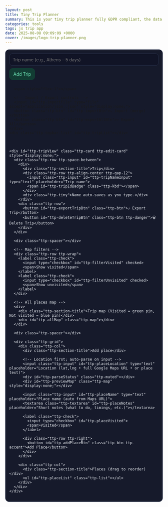 ```yaml
---
layout: post
title: Tiny Trip Planner
summary: This is your tiny trip planner fully GDPR compliant, the data are stored only on your device.
categories: tools
tags: js trip app
date: 2025-08-08 09:09:09 +0000
cover: /images/logo-trip-planner.png
---
```


<!-- Tiny Trip Planner — final clean build (no short links, fixed map variable) -->
<link rel="stylesheet" href="https://unpkg.com/leaflet@1.9.4/dist/leaflet.css" crossorigin>
<script src="https://unpkg.com/leaflet@1.9.4/dist/leaflet.js" crossorigin></script>

<div class="ttp" id="ttp-root">
  <!-- Top nav -->
  <div class="ttp-topbar ttp-card">
    <div class="ttp-row ttp-wrap">
      <input class="ttp-input" id="ttp-newTripName" type="text" placeholder="Trip name (e.g., Athens – 5 days)">
      <button class="ttp-btn ttp-accent" id="ttp-addTripBtn">Add Trip</button>

      <span style="flex:1"></span>

      <!-- Import / Export controls -->
      <input id="ttp-importFile" type="file" accept="application/json,.json" style="display:none;">
      <button class="ttp-btn" id="ttp-importBtn">⤵️ Import (merge)</button>
      <button class="ttp-btn" id="ttp-exportAllBtn">⤴️ Export All</button>
    </div>
    <div class="ttp-topbar-list" id="ttp-tripList"></div>

  </div>

  <div class="ttp-gap"></div>

  <!-- Content -->
  <div class="ttp-main">
    <div id="ttp-emptyState" class="ttp-card" style="display:none;">
      <div class="ttp-section-title">No trip selected</div>
      <p class="ttp-muted">Create a trip or open one to add places.</p>
    </div>

    <div id="ttp-tripView" class="ttp-card ttp-edit-card" style="display:none;">
      <div class="ttp-row ttp-space-between">
        <div>
          <div class="ttp-section-title">Trip</div>
          <div class="ttp-row ttp-align-center ttp-gap-12">
            <input class="ttp-input" id="ttp-tripNameInput" type="text" placeholder="Trip name">
            <span id="ttp-tripIdBadge" class="ttp-kbd"></span>
          </div>
          <div class="ttp-tiny">Name auto-saves as you type.</div>
        </div>
        <div class="ttp-row">
          <button id="ttp-exportTripBtn" class="ttp-btn">⤴️ Export Trip</button>
          <button id="ttp-deleteTripBtn" class="ttp-btn ttp-danger">🗑️ Delete Trip</button>
        </div>
      </div>

      <div class="ttp-spacer"></div>

      <!-- Map filters -->
      <div class="ttp-row ttp-wrap">
        <label class="ttp-check">
          <input type="checkbox" id="ttp-filterVisited" checked>
          <span>Show visited</span>
        </label>
        <label class="ttp-check">
          <input type="checkbox" id="ttp-filterUnvisited" checked>
          <span>Show unvisited</span>
        </label>
      </div>

      <!-- All places map -->
      <div>
        <div class="ttp-section-title">Trip map (Visited = green pin, Not visited = blue pin)</div>
        <div id="ttp-allMap" class="ttp-map"></div>
      </div>

      <div class="ttp-spacer"></div>

      <div class="ttp-grid">
        <div class="ttp-col">
          <div class="ttp-section-title">Add place</div>

          <!-- Location first; auto-parse on input -->
          <input class="ttp-input" id="ttp-placeLocation" type="text" placeholder="Location (lat,lng • full Google Maps URL • or place text)">
          <div id="ttp-parseStatus" class="ttp-muted"></div>
          <div id="ttp-previewMap" class="ttp-map" style="display:none;"></div>

          <input class="ttp-input" id="ttp-placeName" type="text" placeholder="Place name (auto from Maps URL)">
          <textarea class="ttp-textarea" id="ttp-placeNotes" placeholder="Short notes (what to do, timings, etc.)"></textarea>

          <label class="ttp-check">
            <input type="checkbox" id="ttp-placeVisited">
            <span>Visited</span>
          </label>

          <div class="ttp-row ttp-right">
            <button id="ttp-addPlaceBtn" class="ttp-btn ttp-accent">Add Place</button>
          </div>
        </div>

        <div class="ttp-col">
          <div class="ttp-section-title">Places (drag to reorder)</div>
          <ul id="ttp-placeList" class="ttp-list"></ul>
        </div>
      </div>
    </div>

  </div>
</div>

<style>
  /* ---------- SCOPED STYLES ---------- */
  .ttp { --bg:#0f1220; --panel:#161A2B; --panel2:#1B2138; --text:#E8ECF1; --muted:#A7B0C0; --accent:#6EE7B7; --danger:#f87171; --border:#27304a; }
  .ttp * { box-sizing:border-box; }
  .ttp .ttp-main { color:var(--text); }
  .ttp .ttp-card { background:var(--panel2); border:1px solid var(--border); border-radius:12px; padding:12px; }
  .ttp .ttp-edit-card { border-radius:16px; }
  .ttp .ttp-topbar { background:var(--panel); border:1px solid var(--border); }
  .ttp .ttp-gap { height:16px; }
  .ttp .ttp-section-title { font-size:13px; color:var(--muted); text-transform:uppercase; letter-spacing:.08em; margin:4px 0 8px; }
  .ttp .ttp-row { display:flex; gap:8px; align-items:center; }
  .ttp .ttp-space-between { justify-content:space-between; }
  .ttp .ttp-right { justify-content:flex-end; }
  .ttp .ttp-align-center { align-items:center; }
  .ttp .ttp-wrap { flex-wrap:wrap; }
  .ttp .ttp-col { display:flex; flex-direction:column; gap:6px; }
  .ttp .ttp-input, .ttp .ttp-textarea {
    width:100%; background:#111426; color:var(--text); border:1px solid var(--border);
    border-radius:10px; padding:10px; outline:none; font:inherit;
  }
  .ttp .ttp-textarea { min-height:80px; resize:vertical; }
  .ttp .ttp-btn { background:#1f2542; color:var(--text); border:1px solid var(--border); padding:9px 12px; border-radius:10px; cursor:pointer; font:inherit; }
  .ttp .ttp-btn:hover { filter:brightness(1.1); }
  .ttp .ttp-primary { background:#26305b; border-color:#2f3a6e; }
  .ttp .ttp-accent { background:#123c33; border-color:#104235; color:var(--accent); }
  .ttp .ttp-danger { background:#3a1416; border-color:#4a1d20; color:#ffb4b4; }
  .ttp .ttp-muted { color:var(--muted); font-size:13px; }
  .ttp .ttp-kbd { font-family:ui-monospace, SFMono-Regular, Menlo, Consolas, monospace; font-size:12px; padding:1px 6px; border:1px solid var(--border); border-radius:6px; background:#0d1020; color:var(--muted); }
  .ttp .ttp-tiny { font-size:12px; color:var(--muted); }

  .ttp .ttp-spacer { height:8px; }
  .ttp .ttp-map { width:100%; height:300px; border-radius:12px; overflow:hidden; border:1px solid var(--border); }
  .ttp .ttp-list { list-style:none; padding:0; margin:0; display:grid; gap:8px; }
  .ttp .ttp-list-item { border:1px solid var(--border); border-radius:10px; padding:10px; background:#13182b; display:grid; gap:8px; }
  .ttp .ttp-title { font-weight:600; color:var(--text); }

  /* actions grid */
  .ttp .ttp-actions { display:grid; grid-template-columns:1fr 1fr; gap:8px; }
  .ttp .ttp-handle-btn { cursor:grab; }
  .ttp .ttp-dragging { opacity:.6; }
  .ttp .ttp-drop-target { outline:2px dashed var(--accent); border-radius:10px; }

  .ttp .ttp-topbar-list { display:flex; gap:8px; flex-wrap:wrap; margin-top:10px; }
  .ttp .ttp-topbar-list .ttp-tripBtn { background:#13182b; border:1px solid var(--border); color:var(--text); padding:8px 10px; border-radius:10px; cursor:pointer; }
  .ttp .ttp-tripBtn.ttp-active { background:#123c33; border-color:#104235; color:var(--accent); }

  /* clickable visited chip */
  .ttp .ttp-chip-btn {
    display:inline-flex; align-items:center; gap:6px;
    font-size:12px; padding:6px 10px; border-radius:999px; border:1px solid var(--border);
    background:#0d1020; color:var(--muted); cursor:pointer; user-select:none;
    justify-content:center; text-align:center;
  }
  .ttp .ttp-chip-btn:hover { filter:brightness(1.1); }
  .ttp .ttp-chip-btn:active { transform: translateY(1px); }
  .ttp .ttp-chip-btn.visited { color:#a3e7c9; border-color:#225a4a; background:#0e2c25; }
  .ttp .ttp-chip-icon { font-size:14px; line-height:1; }
  .ttp .ttp-place-visited .ttp-title { text-decoration: line-through; opacity:.75; }
  .ttp .ttp-check { display:flex; align-items:center; gap:8px; font-size:14px; color:var(--muted); }
</style>

<script>
(function(){
  // ---------- Storage ----------
  const LS_KEY = 'tiny_trip_planner';
  const db = { trips: [], lastTripId: 0, lastPlaceId: 0 };
  const root = document.getElementById('ttp-root');

  function loadDB(){ try{ const raw=localStorage.getItem(LS_KEY); if(raw) Object.assign(db, JSON.parse(raw)); }catch(e){ console.warn('DB load failed', e); } }
  function saveDB(){ localStorage.setItem(LS_KEY, JSON.stringify(db)); }
  function nextTripId(){ db.lastTripId+=1; saveDB(); return db.lastTripId; }
  function nextPlaceId(){ db.lastPlaceId+=1; saveDB(); return db.lastPlaceId; }

  // ---------- Helpers ----------
  function getEl(id){ return root.querySelector('#'+id); }
  const els = {
    newTripName: getEl('ttp-newTripName'),
    addTripBtn: getEl('ttp-addTripBtn'),
    tripList: getEl('ttp-tripList'),
    emptyState: getEl('ttp-emptyState'),
    tripView: getEl('ttp-tripView'),
    tripNameInput: getEl('ttp-tripNameInput'),
    tripIdBadge: getEl('ttp-tripIdBadge'),
    deleteTripBtn: getEl('ttp-deleteTripBtn'),
    exportTripBtn: getEl('ttp-exportTripBtn'),

    placeLocation: getEl('ttp-placeLocation'),
    placeName: getEl('ttp-placeName'),
    placeNotes: getEl('ttp-placeNotes'),
    placeVisited: getEl('ttp-placeVisited'),
    parseStatus: getEl('ttp-parseStatus'),
    previewMap: getEl('ttp-previewMap'),
    addPlaceBtn: getEl('ttp-addPlaceBtn'),
    placeList: getEl('ttp-placeList'),

    allMap: getEl('ttp-allMap'),
    filterVisited: getEl('ttp-filterVisited'),
    filterUnvisited: getEl('ttp-filterUnvisited'),

    importBtn: getEl('ttp-importBtn'),
    importFile: getEl('ttp-importFile'),
    exportAllBtn: getEl('ttp-exportAllBtn'),
  };

  function addTrip(name){
    const t = { id: nextTripId(), name: name || `Trip ${db.lastTripId}`, createdAt: Date.now(), places: [] };
    db.trips.push(t); saveDB(); return t;
  }
  function getTrip(id){ return db.trips.find(t=>t.id===id); }
  function updateTripName(id, name){ const t=getTrip(id); if(t){ t.name=name; saveDB(); } }
  function deleteTrip(id){ const i=db.trips.findIndex(t=>t.id===id); if(i>-1){ db.trips.splice(i,1); saveDB(); } }

  function addPlace(tripId, {name, notes, lat, lng, locationInput, visited}){
    const t=getTrip(tripId); if(!t) return;
    t.places.push({
      id: nextPlaceId(),
      name: name || `Place ${db.lastPlaceId}`,
      notes: notes||'',
      lat, lng,
      locationInput: locationInput||'',
      visited: !!visited,
      createdAt: Date.now()
    });
    saveDB();
  }
  function updatePlace(tripId, placeId, patch){
    const t=getTrip(tripId); if(!t) return;
    const p=t.places.find(x=>x.id===placeId);
    if(p){ Object.assign(p, patch); saveDB(); }
  }
  function deletePlace(tripId, placeId){
    const t=getTrip(tripId); if(!t) return;
    const i=t.places.findIndex(x=>x.id===placeId);
    if(i>-1){ t.places.splice(i,1); saveDB(); }
  }
  function movePlace(tripId, fromIdx, toIdx){
    const t=getTrip(tripId); if(!t) return;
    if(fromIdx===toIdx || fromIdx<0 || toIdx<0 || fromIdx>=t.places.length || toIdx>t.places.length) return;
    const [item] = t.places.splice(fromIdx,1);
    t.places.splice(toIdx,0,item);
    saveDB();
  }

  function formatLatLng(lat,lng){ return `${Number(lat).toFixed(6)}, ${Number(lng).toFixed(6)}`; }
  function escapeHtml(s){
    return String(s||'').replace(/[&<>"']/g, c => ({'&':'&amp;','<':'&lt;','>':'&gt;','"':'&quot;'}[c]));
  }
  function escapeAttr(s){ return escapeHtml(s).replace(/"/g,'&quot;'); }

  // ---------- Google Maps desktop URL parsing only ----------
  function coordsFromGoogleUrl(input){
    try{
      const u = new URL(input);
      const href = u.href;
      const at = href.match(/@(-?\d+\.\d+),\s*(-?\d+\.\d+)/);
      if(at) return {lat:parseFloat(at[1]), lng:parseFloat(at[2])};
      const q = u.searchParams.get('q') || u.searchParams.get('ll');
      if(q){
        const m = q.match(/(-?\d+(\.\d+)?)\s*,\s*(-?\d+(\.\d+)?)/);
        if(m) return {lat:parseFloat(m[1]), lng:parseFloat(m[3])};
      }
      const bang = href.match(/!3d(-?\d+\.\d+)!4d(-?\d+\.\d+)/);
      if(bang) return {lat:parseFloat(bang[1]), lng:parseFloat(bang[2])};
    }catch(e){}
    return null;
  }
  function nameFromGoogleUrl(input){
    try{
      const u = new URL(input);
      const path = u.pathname || '';
      const placeIdx = path.indexOf('/place/');
      if(placeIdx !== -1){
        const seg = path.slice(placeIdx + 7).split('/')[0];
        const plusFixed = seg.replace(/\+/g,' ');
        let decoded = decodeURIComponent(plusFixed);
        decoded = decoded.replace(/`/g, "'").replace(/\s+/g,' ').trim();
        if(decoded) return decoded;
      }
      const q = u.searchParams.get('q');
      if(q && !/^-?\d+(\.\d+)?\s*,\s*-?\d+(\.\d+)?$/.test(q)){
        const plusFixed = q.replace(/\+/g,' ');
        let decoded = decodeURIComponent(plusFixed).replace(/`/g,"'").replace(/\s+/g,' ').trim();
        if(decoded) return decoded;
      }
    }catch(e){}
    return '';
  }

  // ---------- Geocoding (auto, debounced) ----------
  let currentTripId = null;
  let previewLeaflet = null;

  // SINGLE declarations here (prevents redeclaration errors)
  let allMapLeaflet = null;
  let allMapMarkers = [];
  let allMapPolyline = null;

  function setStatus(msg, isErr=false){
    els.parseStatus.textContent = msg || '';
    els.parseStatus.style.color = isErr ? 'var(--danger)' : 'var(--muted)';
  }

  async function parseLocation(input){
    input = (input||'').trim();

    // Explicitly reject short mobile links
    if (/(^https?:\/\/)?(maps\.app\.goo\.gl|goo\.gl\/maps)/i.test(input)) {
      throw new Error('Mobile short links are not supported. Open the link and paste the full https://www.google.com/maps/... URL, or paste lat,lng.');
    }

    // 1) lat,lng
    const m = input.match(/^(-?\d+(\.\d+)?)\s*,\s*(-?\d+(\.\d+)?)$/);
    if(m) return {lat:parseFloat(m[1]), lng:parseFloat(m[3]), source:'latlng'};

    // 2) full google.com/maps URL
    if (/https?:\/\/(www\.)?google\.com\/maps\//i.test(input)){
      const c = coordsFromGoogleUrl(input);
      if(c) return {...c, source:'google'};
      // will fall through to OSM otherwise
    }

    // 3) OSM Nominatim text search (free)
    const url = `https://nominatim.openstreetmap.org/search?format=jsonv2&q=${encodeURIComponent(input)}&limit=1`;
    const res = await fetch(url, { headers:{'Accept':'application/json'} });
    if(!res.ok) throw new Error('Geocoding failed');
    const j = await res.json();
    if(Array.isArray(j) && j.length>0){
      const hit=j[0];
      return {lat:parseFloat(hit.lat), lng:parseFloat(hit.lon), source:'nominatim'};
    }
    throw new Error('No results for that place');
  }

  function debounce(fn, delay){ let t; return (...a)=>{ clearTimeout(t); t=setTimeout(()=>fn(...a), delay); }; }
  const autoParse = debounce(async ()=>{
    const input = els.placeLocation.value.trim();
    if(!input){ els.previewMap.style.display='none'; setStatus(''); return; }
    try{
      setStatus('Finding location…');
      const res = await parseLocation(input);
      setStatus(`OK (${res.source}) → ${formatLatLng(res.lat,res.lng)}`);
      if(previewLeaflet && previewLeaflet.remove) previewLeaflet.remove();
      previewLeaflet = showSinglePin(els.previewMap, res.lat, res.lng, false);
      els.previewMap.style.display='block';
      els.previewMap.dataset.lat = res.lat;
      els.previewMap.dataset.lng = res.lng;

      // auto name only for full google.com/maps URLs
      if (/https?:\/\/(www\.)?google\.com\/maps\//i.test(input)){
        const nm = nameFromGoogleUrl(input);
        if(nm && !els.placeName.value) els.placeName.value = nm;
      }
    }catch(e){
      setStatus(`Error: ${e.message}`, true);
      els.previewMap.style.display='none';
    }
  }, 400);

  // ---------- Default Leaflet pin icons (blue/green + highlight yellow) ----------
  const shadowUrl = 'https://unpkg.com/leaflet@1.9.4/dist/images/marker-shadow.png';
  const icon = (url)=> new L.Icon({
    iconUrl: url, shadowUrl: shadowUrl,
    iconSize: [25,41], iconAnchor: [12,41], popupAnchor: [1,-34], shadowSize: [41,41]
  });
  const visitedIcon   = icon('https://raw.githubusercontent.com/pointhi/leaflet-color-markers/master/img/marker-icon-green.png');
  const unvisitedIcon = icon('https://raw.githubusercontent.com/pointhi/leaflet-color-markers/master/img/marker-icon-blue.png');
  const highlightIcon = icon('https://raw.githubusercontent.com/pointhi/leaflet-color-markers/master/img/marker-icon-yellow.png');
  function pinIcon(visited){ return visited ? visitedIcon : unvisitedIcon; }

  // ---------- Map helpers ----------
  function showSinglePin(el, lat, lng, visited){
    el.innerHTML='';
    const map = L.map(el).setView([lat,lng], 14);
    L.tileLayer('https://{s}.tile.openstreetmap.org/{z}/{x}/{y}.png', {
      maxZoom:19, attribution:'&copy; <a href="https://www.openstreetmap.org/">OpenStreetMap</a> contributors'
    }).addTo(map);
    L.marker([lat,lng], { icon: pinIcon(visited) }).addTo(map);
    setTimeout(()=>map.invalidateSize(),100);
    return map;
  }

  function renderAllPlacesMap(){
    const t=getTrip(currentTripId); if(!t) return;

    if(!allMapLeaflet){
      allMapLeaflet = L.map(els.allMap).setView([0,0], 2);
      L.tileLayer('https://{s}.tile.openstreetmap.org/{z}/{x}/{y}.png', {
        maxZoom:19, attribution:'&copy; <a href="https://www.openstreetmap.org/">OpenStreetMap</a> contributors'
      }).addTo(allMapLeaflet);
      setTimeout(()=>allMapLeaflet.invalidateSize(), 100);
    }
    // clear old layers
    allMapMarkers.forEach(m=>allMapLeaflet.removeLayer(m));
    allMapMarkers = [];
    if(allMapPolyline){ allMapLeaflet.removeLayer(allMapPolyline); allMapPolyline=null; }

    const showVisited = els.filterVisited.checked;
    const showUnvisited = els.filterUnvisited.checked;

    const ordered = getTrip(currentTripId).places.slice();
    const visible = ordered.filter(p => (p.visited && showVisited) || (!p.visited && showUnvisited));
    const latlngs = [];

    for(const p of visible){
      const marker = L.marker([p.lat,p.lng], { icon: pinIcon(p.visited) })
        .addTo(allMapLeaflet)
        .bindPopup(`<strong>${escapeHtml(p.name)}</strong>${p.visited ? ' <span style="opacity:.7;">(visited)</span>' : ''}<br/>${formatLatLng(p.lat,p.lng)}`);
      allMapMarkers.push(marker);
      latlngs.push([p.lat, p.lng]);
    }

    if(latlngs.length >= 2){
      allMapPolyline = L.polyline(latlngs, { weight:3 }).addTo(allMapLeaflet);
    }

    if(latlngs.length){
      allMapLeaflet.fitBounds(L.latLngBounds(latlngs), { padding:[20,20] });
    }else{
      allMapLeaflet.setView([0,0], 2);
    }
  }

  // Temporary highlight pin when adding a place
  function flashHighlight(lat, lng){
    if(!allMapLeaflet) return;
    const m = L.marker([lat,lng], { icon: highlightIcon, zIndexOffset: 1000 }).addTo(allMapLeaflet);
    setTimeout(()=>{ allMapLeaflet.removeLayer(m); }, 1500);
  }

  // ---------- UI ----------
  function renderTrips(){
    els.tripList.innerHTML='';
    const sorted=[...db.trips].sort((a,b)=>b.createdAt-a.createdAt);
    for(const t of sorted){
      const btn=document.createElement('button');
      btn.className='ttp-tripBtn' + (t.id===currentTripId ? ' ttp-active' : '');
      btn.textContent = `${t.name} (#${t.id})`;
      btn.addEventListener('click',()=>openTrip(t.id));
      els.tripList.appendChild(btn);
    }
  }

  function openTrip(id){
    currentTripId = id;
    const t=getTrip(id); if(!t) return;
    els.emptyState.style.display='none';
    els.tripView.style.display='block';
    els.tripNameInput.value=t.name;
    els.tripIdBadge.textContent=`Trip #${t.id}`;
    renderTrips();
    renderPlaces();
    renderAllPlacesMap();
  }

  function renderPlaces(){
    const t=getTrip(currentTripId);
    if(!t) return;
    els.placeList.innerHTML='';

    t.places.forEach((p, idx)=>{
      const li=document.createElement('li');
      li.className='ttp-list-item' + (p.visited ? ' ttp-place-visited' : '');
      li.dataset.index = idx;

      li.innerHTML=`
        <div>
          <div class="ttp-title">${escapeHtml(p.name)}</div>
          <div class="ttp-muted">#${p.id} • ${formatLatLng(p.lat,p.lng)}</div>
          <div class="ttp-muted">${escapeHtml(p.notes||'')}</div>
        </div>

        <div class="ttp-actions">
          <button class="ttp-btn ttp-primary" data-edit="${p.id}">✏️ Edit</button>
          <button class="ttp-btn ttp-danger" data-del="${p.id}">🗑️ Delete</button>

          <button class="ttp-btn ttp-handle-btn" draggable="true" data-handle="${idx}" title="Drag to reorder">↕️ Reorder</button>
          <button class="ttp-chip-btn ${p.visited ? 'visited':''}" data-chip="${p.id}" aria-pressed="${p.visited ? 'true':'false'}" title="Toggle visited">
            <span class="ttp-chip-icon">${p.visited ? '✅' : '🗺️'}</span>
            <span>${p.visited ? 'Visited' : 'Mark visited'}</span>
          </button>
        </div>
      `;

      // clickable visited chip
      li.querySelector(`[data-chip="${p.id}"]`).addEventListener('click', ()=>{
        updatePlace(t.id, p.id, { visited: !p.visited });
        renderPlaces();
        renderAllPlacesMap();
      });

      // delete
      li.querySelector('[data-del]').addEventListener('click',()=>{
        if(confirm('Delete this place?')){ deletePlace(t.id, p.id); renderPlaces(); renderTrips(); renderAllPlacesMap(); }
      });

      // edit inline
      li.querySelector('[data-edit]').addEventListener('click',()=>editPlaceInline(t.id,p));

      // drag & drop — handle initiates drag, items accept drop
      const handle = li.querySelector(`[data-handle="${idx}"]`);
      handle.addEventListener('dragstart', (ev)=>{
        ev.dataTransfer.setData('text/plain', String(idx));
        li.classList.add('ttp-dragging');
      });
      handle.addEventListener('dragend', ()=> li.classList.remove('ttp-dragging'));
      li.addEventListener('dragover', (ev)=>{ ev.preventDefault(); li.classList.add('ttp-drop-target'); });
      li.addEventListener('dragleave', ()=> li.classList.remove('ttp-drop-target'));
      li.addEventListener('drop', (ev)=>{
        ev.preventDefault();
        li.classList.remove('ttp-drop-target');
        const from = parseInt(ev.dataTransfer.getData('text/plain'),10);
        const to = parseInt(li.dataset.index,10);
        if(Number.isInteger(from) && Number.isInteger(to)){
          movePlace(t.id, from, to + (from < to ? 1 : 0));
          renderPlaces();
          renderAllPlacesMap();
        }
      });

      els.placeList.appendChild(li);
    });
  }

  function editPlaceInline(tripId, p){
    const container=document.createElement('div');
    container.className='ttp-list-item';
    container.innerHTML=`
      <div class="ttp-title">Edit: ${escapeHtml(p.name)}</div>

      <!-- Location first; auto parse -->
      <input class="ttp-input" id="eLoc" value="${escapeAttr(p.locationInput || formatLatLng(p.lat,p.lng))}" placeholder="Location (lat,lng / full GMaps URL / place text)">
      <div id="eStatus" class="ttp-muted"></div>
      <div id="eMap" class="ttp-map" style="display:none;"></div>

      <input class="ttp-input" id="eName" value="${escapeAttr(p.name)}" placeholder="Place name">
      <textarea class="ttp-textarea" id="eNotes" placeholder="Notes">${escapeHtml(p.notes||'')}</textarea>

      <div class="ttp-row ttp-right">
        <button class="ttp-btn ttp-primary" id="eSave">Save</button>
        <button class="ttp-btn" id="eCancel">Cancel</button>
      </div>
    `;
    els.placeList.prepend(container);

    let newCoords = {lat:p.lat, lng:p.lng};

    const eLoc = container.querySelector('#eLoc');
    const eName = container.querySelector('#eName');
    const eStatus = container.querySelector('#eStatus');
    const eMap = container.querySelector('#eMap');

    function setStatusInline(msg,isErr=false){ eStatus.textContent=msg||''; eStatus.style.color=isErr?'var(--danger)':'var(--muted)'; }

    const doAuto = debounce(async ()=>{
      const input = eLoc.value.trim();
      if(!input){ eMap.style.display='none'; setStatusInline(''); return; }
      try{
        setStatusInline('Finding location…');
        const res = await parseLocation(input);
        newCoords = {lat:res.lat, lng:res.lng};
        setStatusInline(`OK (${res.source}) → ${formatLatLng(res.lat,res.lng)}`);
        showSinglePin(eMap, res.lat, res.lng, p.visited); eMap.style.display='block';
        if (/https?:\/\/(www\.)?google\.com\/maps\//i.test(input)){
          const nm = nameFromGoogleUrl(input);
          if(nm && (!eName.value || /^Place \d+$/.test(eName.value))) eName.value = nm;
        }
      }catch(err){
        setStatusInline(`Error: ${err.message}`, true);
        eMap.style.display='none';
      }
    }, 400);

    eLoc.addEventListener('input', doAuto);
    // initial map
    showSinglePin(eMap, p.lat, p.lng, p.visited); eMap.style.display='block';

    container.querySelector('#eSave').addEventListener('click',()=>{
      const name = eName.value.trim() || p.name;
      const notes = container.querySelector('#eNotes').value;
      const locationInput = eLoc.value.trim();
      updatePlace(tripId, p.id, { name, notes, lat:newCoords.lat, lng:newCoords.lng, locationInput });
      renderPlaces();
      renderAllPlacesMap();
    });
    container.querySelector('#eCancel').addEventListener('click',()=>renderPlaces());
  }

  // ---------- Import / Export ----------
  function download(filename, text){
    const blob = new Blob([text], {type:'application/json'});
    const url = URL.createObjectURL(blob);
    const a = document.createElement('a');
    a.href=url; a.download=filename; document.body.appendChild(a); a.click();
    setTimeout(()=>{ document.body.removeChild(a); URL.revokeObjectURL(url); }, 0);
  }
  function timestamp(){ const d=new Date(); return d.toISOString().replace(/[:.]/g,'-'); }

  function exportAll(){
    const payload = { version: 1, exportedAt: new Date().toISOString(), data: db };
    download(`trip-planner-all-${timestamp()}.json`, JSON.stringify(payload, null, 2));
  }
  function exportTrip(id){
    const t=getTrip(id); if(!t){ alert('No trip selected'); return; }
    const payload = { version: 1, exportedAt: new Date().toISOString(), data: { trip: t } };
    download(`trip-${t.id}-${slug(t.name)}-${timestamp()}.json`, JSON.stringify(payload, null, 2));
  }
  function slug(s){ return String(s||'trip').toLowerCase().replace(/[^a-z0-9]+/g,'-').replace(/^-+|-+$/g,'').slice(0,40); }

  async function importMerge(obj){
    const data = obj?.data ?? obj;
    if(!data){ alert('Invalid file: missing data'); return; }

    let trips = [];
    if(Array.isArray(data.trips)){ trips = data.trips; }
    else if(data.trip){ trips = [data.trip]; }
    else if(Array.isArray(obj)){ trips = obj; }
    else if(data.name && Array.isArray(data.places)){ trips = [data]; }

    if(!Array.isArray(trips) || trips.length===0){ alert('No trips found to import'); return; }

    const addedTripIds = [];
    for(const incoming of trips){
      const newTrip = {
        id: nextTripId(),
        name: incoming.name || `Imported Trip ${db.lastTripId}`,
        createdAt: Date.now(),
        places: []
      };
      const places = Array.isArray(incoming.places) ? incoming.places : [];
      for(const p of places){
        newTrip.places.push({
          id: nextPlaceId(),
          name: p.name || `Imported Place ${db.lastPlaceId}`,
          notes: p.notes || '',
          lat: Number(p.lat) || 0,
          lng: Number(p.lng) || 0,
          locationInput: p.locationInput || '',
          visited: !!p.visited,
          createdAt: Date.now()
        });
      }
      db.trips.push(newTrip);
      addedTripIds.push(newTrip.id);
    }
    saveDB();
    renderTrips();
    if(addedTripIds.length){ openTrip(addedTripIds[addedTripIds.length-1]); }
    alert(`Imported ${addedTripIds.length} trip(s).`);
  }

  // ---------- Events ----------
  els.addTripBtn.addEventListener('click', ()=>{
    const name = els.newTripName.value.trim();
    const t = addTrip(name);
    els.newTripName.value='';
    renderTrips(); openTrip(t.id);
  });

  // Autosave trip name on input (debounced)
  els.tripNameInput.addEventListener('input', debounce(()=>{
    if(currentTripId){
      const name = els.tripNameInput.value.trim();
      updateTripName(currentTripId, name || `Trip ${currentTripId}`);
      renderTrips();
    }
  }, 300));

  els.deleteTripBtn.addEventListener('click', ()=>{
    if(!currentTripId) return;
    const t=getTrip(currentTripId); if(!t) return;
    if(confirm(`Delete "${t.name}" and all its places?`)){
      deleteTrip(currentTripId);
      currentTripId=null;
      els.tripView.style.display='none';
      els.emptyState.style.display='block';
      renderTrips();
    }
  });

  // Import / Export buttons
  els.exportAllBtn.addEventListener('click', exportAll);
  els.exportTripBtn.addEventListener('click', ()=> currentTripId ? exportTrip(currentTripId) : alert('Open a trip first'));
  els.importBtn.addEventListener('click', ()=> els.importFile.click());
  els.importFile.addEventListener('change', async (e)=>{
    const file = e.target.files?.[0];
    if(!file) return;
    try{
      const text = await file.text();
      const json = JSON.parse(text);
      await importMerge(json);
    }catch(err){
      console.error(err);
      alert('Could not import this file. Make sure it is a JSON export from this app.');
    }finally{
      e.target.value = '';
    }
  });

  // Auto-parse while typing in "Add place"
  els.placeLocation.addEventListener('input', autoParse);

  els.addPlaceBtn.addEventListener('click', ()=>{
    if(!currentTripId) return;
    const name = els.placeName.value.trim();
    const notes = els.placeNotes.value;
    const locInput = els.placeLocation.value.trim();
    const lat = parseFloat(els.previewMap.dataset.lat);
    const lng = parseFloat(els.previewMap.dataset.lng);
    const visited = !!els.placeVisited.checked;
    if(!isFinite(lat) || !isFinite(lng)){
      alert('Type a location (lat,lng / full Google Maps URL / text) and wait for it to resolve first.');
      return;
    }
    addPlace(currentTripId, { name, notes, lat, lng, locationInput: locInput, visited });

    // reset the add form
    els.placeName.value=''; els.placeNotes.value=''; els.placeLocation.value=''; els.placeVisited.checked=false;
    els.previewMap.style.display='none'; els.previewMap.dataset.lat=''; els.previewMap.dataset.lng='';
    if(previewLeaflet && previewLeaflet.remove) previewLeaflet.remove(); previewLeaflet=null;

    // refresh UI and map, then temporarily highlight the just-added spot
    renderPlaces(); renderTrips(); renderAllPlacesMap();
    flashHighlight(lat, lng);
  });

  // Map filters
  els.filterVisited.addEventListener('change', renderAllPlacesMap);
  els.filterUnvisited.addEventListener('change', renderAllPlacesMap);

  // ---------- Init ----------
  function init(){
    loadDB();
    renderTrips();
    if(db.trips.length===0){
      els.emptyState.style.display='block';
    }else{
      const latest=[...db.trips].sort((a,b)=>b.createdAt-a.createdAt)[0];
      openTrip(latest.id);
    }
  }
  init();
})();
</script>
